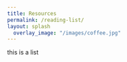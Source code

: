 ```yaml
---
title: Resources
permalink: /reading-list/
layout: splash
  overlay_image: "/images/coffee.jpg"
---
```


this is a list
